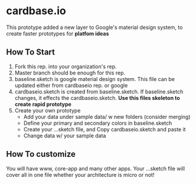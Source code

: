 # cardbase.io

This prototype added a new layer to Google's material design system, to create faster prototypes for **platfom ideas**

## How To Start

1. Fork this rep. into your organization's rep.
2. Master branch should be enough for this rep. 
3. baseline.sketch is google material design system. This file can be updated either from cardbaseio rep. or google
4. cardbaseio.sketch is created from baseline.sketch. If baseline.sketch changes, it effects the cardbaseio.sketch. **Use this files skeleton to create rapid prototype**
5. Create your own prototype
    - Add your data under sample data/ w new folders (consider merging)
    - Define your primary and secondary colors in baseline.sketch
    - Create your ...sketch file, and Copy cardbaseio.sketch and paste it
    - Change data w/ your sample data

## How To customize

You will have www, core-app and many other apps. Your ...sketch file will cover all in one file whether your architecture is micro or not!
